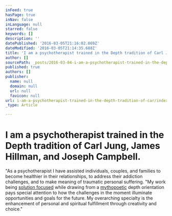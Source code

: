 ```yaml
---
inFeed: true
hasPage: true
inNav: false
inLanguage: null
starred: false
keywords: []
description: ''
datePublished: '2016-03-05T21:16:02.869Z'
dateModified: '2016-03-05T21:14:35.688Z'
title: 'I am a psychotherapist trained in the Depth tradition of Carl Jung, James Hillman, and Joseph Campbell.'
author: []
sourcePath: _posts/2016-03-04-i-am-a-psychotherapist-trained-in-the-depth-tradition-of-car.md
published: true
authors: []
publisher:
  name: null
  domain: null
  url: null
  favicon: null
url: i-am-a-psychotherapist-trained-in-the-depth-tradition-of-car/index.html
_type: Article

---
```

# [][0]

# I am a psychotherapist trained in the Depth tradition of Carl Jung, James Hillman, and Joseph Campbell.

"As a psychotherapist I have assisted individuals, couples, and families to become healthier in their relationships, to address their addiction challenges, and to make meaning of traumatic personal suffering. "My work being [solution focused][1] while drawing from a [mythopoetic][2] depth orientation pays special attention to how the challenges in the moment illuminate opportunities and goals for the future. My overarching specialty is the enhancement of personal and spiritual fulfillment through creativity and choice."

# [][0]

[0]: https://thegrid.ai/robert-myers-psychotherapist/6b8e25d1-e7bf-4f9a-b4b0-8ab3239d10fb/
[1]: http://en.wikipedia.org/wiki/Brief_psychotherapy
[2]: http://dictionary.reference.com/browse/mythopoetic